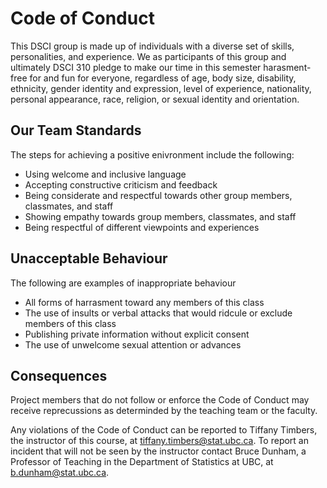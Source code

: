 # Code of Conduct
This DSCI group is made up of individuals with a diverse set of skills, personalities, and experience. We as participants of this group and ultimately DSCI 310 pledge to make our time in this semester harasment-free for and fun for everyone, regardless of age, body size, disability, ethnicity, gender identity and expression, level of experience, nationality, personal appearance, race, religion, or sexual identity and orientation. 

## Our Team Standards ##
The steps for achieving a positive enivronment include the following:

* Using welcome and inclusive language
* Accepting constructive criticism and feedback
* Being considerate and respectful towards other group members, classmates, and staff
* Showing empathy towards group members, classmates, and staff
* Being respectful of different viewpoints and experiences

## Unacceptable Behaviour ##
The following are examples of inappropriate behaviour

* All forms of harrasment toward any members of this class
* The use of insults or verbal attacks that would ridcule or exclude members of this class
* Publishing private information without explicit consent
* The use of unwelcome sexual attention or advances

## Consequences ##
Project members that do not follow or enforce the Code of Conduct may receive reprecussions as determinded by the teaching team or the faculty.

Any violations of the Code of Conduct can be reported to Tiffany Timbers, the instructor of this course, at tiffany.timbers@stat.ubc.ca. To report an incident that will not be seen by the instructor contact Bruce Dunham, a Professor of Teaching in the Department of Statistics at UBC, at b.dunham@stat.ubc.ca.
